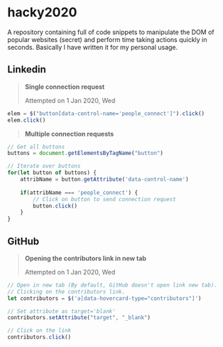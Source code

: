 # hacky2020

A repository containing full of code snippets to manipulate the DOM of popular websites (secret) and perform time taking actions quickly in seconds. Basically I have written it for my personal usage.

## Linkedin


> **Single connection request**
>
> Attempted on 1 Jan 2020, Wed

```javascript
elem = $("button[data-control-name='people_connect']").click()
elem.click()
````

> **Multiple connection requests**

```javascript
// Get all buttons
buttons = document.getElementsByTagName("button")

// Iterate over buttons
for(let button of buttons) {
    attribName = button.getAttribute('data-control-name')
    
    if(attribName === 'people_connect') {
        // Click on button to send connection request
        button.click() 
    }
}
```


## GitHub

> **Opening the contributors link in new tab**
>
> Attempted on 1 Jan 2020, Wed

```javascript
// Open in new tab (By default, GitHub doesn't open link new tab).
// Clicking on the contributors link.
let contributors = $('a[data-hovercard-type="contributors"]')

// Set attribute as target='blank'
contributors.setAttribute("target", "_blank")

// Click on the link
contributors.click()
```

